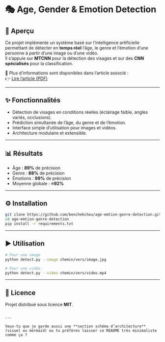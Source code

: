 

# 🎭 Age, Gender & Emotion Detection

## 📖 Aperçu
Ce projet implémente un système basé sur l’intelligence artificielle permettant de détecter en **temps réel** l’âge, le genre et l’émotion d’une personne à partir d’une image ou d’une vidéo.  
Il s’appuie sur **MTCNN** pour la détection des visages et sur des **CNN spécialisés** pour la classification.  

📄 Plus d’informations sont disponibles dans l’article associé :  
👉 [Lire l’article (PDF)](./output_47.pdf)

---

## ✨ Fonctionnalités
- Détection de visages en conditions réelles (éclairage faible, angles variés, occlusions).  
- Prédiction simultanée de l’âge, du genre et de l’émotion.  
- Interface simple d’utilisation pour images et vidéos.  
- Architecture modulaire et extensible.  

---

## 📊 Résultats
- Âge : **89%** de précision  
- Genre : **88%** de précision  
- Émotions : **99%** de précision  
- Moyenne globale : **≈92%**  

---

## ⚙️ Installation
```bash
git clone https://github.com/benchekchou/age-emtion-genre-detection.git
cd age-emtion-genre-detection
pip install -r requirements.txt
````

---

## ▶️ Utilisation

```bash
# Pour une image
python detect.py --image chemin/vers/image.jpg

# Pour une vidéo
python detect.py --video chemin/vers/video.mp4
```

---

## 📜 Licence

Projet distribué sous licence **MIT**.

```

---

Veux-tu que je garde aussi une **section schéma d’architecture** (visuel ou mermaid) ou tu préfères laisser ce README très minimaliste comme ça ?
```
